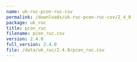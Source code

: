 ```yaml
---
name: uk-ruc-pcon-ruc-csv
permalink: /downloads/uk-ruc-pcon-ruc-csv/2_4_0
package: uk_ruc
title: pcon_ruc
filename: pcon_ruc.csv
version: 2.4.0
full_version: 2.4.0
file: /data/uk_ruc/2.4.0/pcon_ruc.csv
---
```

